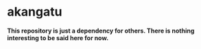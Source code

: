 # akangatu
**This repository is just a dependency for others. 
There is nothing interesting to be said here for now.**
